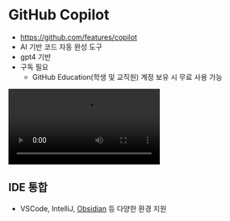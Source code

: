 
# GitHub Copilot

- https://github.com/features/copilot
- AI 기반 코드 자동 완성 도구
- gpt4 기반
- 구독 필요
	- GitHub Education(학생 및 교직원) 계정 보유 시 무료 사용 가능 

![](https://github.githubassets.com/assets/hero-lg-6a98e47708e8.mp4)



## IDE 통합
- VSCode, IntelliJ, [Obsidian](./obsidian.md#github-copilot) 등 다양한 환경 지원
